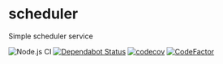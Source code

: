# scheduler
Simple scheduler service

![Node.js CI](https://github.com/3beca/scheduler/workflows/Node.js%20CI/badge.svg?branch=master)
[![Dependabot Status](https://api.dependabot.com/badges/status?host=github&repo=3beca/scheduler)](https://dependabot.com)
[![codecov](https://codecov.io/gh/3beca/scheduler/branch/master/graph/badge.svg)](https://codecov.io/gh/3beca/scheduler)
[![CodeFactor](https://www.codefactor.io/repository/github/3beca/scheduler/badge)](https://www.codefactor.io/repository/github/3beca/scheduler)

